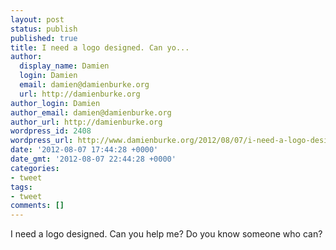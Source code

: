 ```yaml
---
layout: post
status: publish
published: true
title: I need a logo designed. Can yo...
author:
  display_name: Damien
  login: Damien
  email: damien@damienburke.org
  url: http://damienburke.org
author_login: Damien
author_email: damien@damienburke.org
author_url: http://damienburke.org
wordpress_id: 2408
wordpress_url: http://www.damienburke.org/2012/08/07/i-need-a-logo-designed-can-yo/
date: '2012-08-07 17:44:28 +0000'
date_gmt: '2012-08-07 22:44:28 +0000'
categories:
- tweet
tags:
- tweet
comments: []
---
```

<p>I need a logo designed. Can you help me? Do you know someone who can?</p>
